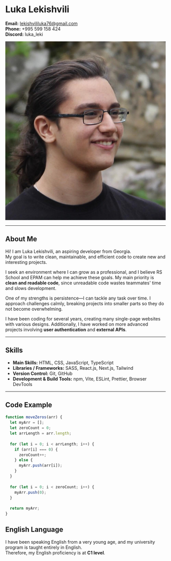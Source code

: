 # Luka Lekishvili

**Email:** lekishvililuka76@gmail.com  
**Phone:** +995 599 158 424  
**Discord:** luka_leki

![Profile Picture](unnamed.png)

---

## About Me

Hi! I am Luka Lekishvili, an aspiring developer from Georgia.  
My goal is to write clean, maintainable, and efficient code to create new and interesting projects.

I seek an environment where I can grow as a professional, and I believe RS School and EPAM can help me achieve these goals. My main priority is **clean and readable code**, since unreadable code wastes teammates' time and slows development.

One of my strengths is persistence—I can tackle any task over time. I approach challenges calmly, breaking projects into smaller parts so they do not become overwhelming.

I have been coding for several years, creating many single-page websites with various designs. Additionally, I have worked on more advanced projects involving **user authentication** and **external APIs**.

---

## Skills

- **Main Skills:** HTML, CSS, JavaScript, TypeScript
- **Libraries / Frameworks:** SASS, React.js, Next.js, Tailwind
- **Version Control:** Git, GitHub
- **Development & Build Tools:** npm, Vite, ESLint, Prettier, Browser DevTools

---

## Code Example

```javascript
function moveZeros(arr) {
  let myArr = [];
  let zeroCount = 0;
  let arrLength = arr.length;

  for (let i = 0; i < arrLength; i++) {
    if (arr[i] === 0) {
      zeroCount++;
    } else {
      myArr.push(arr[i]);
    }
  }

  for (let i = 0; i < zeroCount; i++) {
    myArr.push(0);
  }

  return myArr;
}
```

## English Language

I have been speaking English from a very young age, and my university program is taught entirely in English.  
Therefore, my English proficiency is at **C1 level**.
